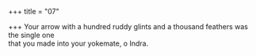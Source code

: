 +++
title = "07"

+++
Your arrow with a hundred ruddy glints and a thousand feathers was  the single one  
that you made into your yokemate, o Indra.  